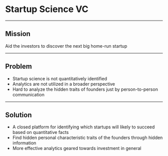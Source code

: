 # Startup Science VC

---

## Mission

Aid the investors to discover the next big home-run startup

---

## Problem

- Startup science is not quantitatively identified
- Analytics are not utilized in a broader perspective
- Hard to analyze the hidden traits of founders just by person-to-person communication

---

## Solution

- A closed platform for identifying which startups will likely to succeed based on quantitative facts
- Find hidden personal characteristic traits of the founders through hidden information
- More effective analytics geared towards investment in general
